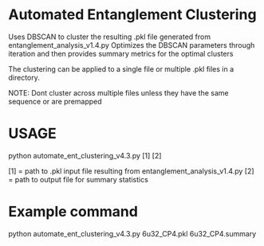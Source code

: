 # Automated Entanglement Clustering

Uses DBSCAN to cluster the resulting .pkl file generated from entanglement_analysis_v1.4.py 
Optimizes the DBSCAN parameters through iteration and then provides summary metrics for the optimal clusters

The clustering can be applied to a single file or multiple .pkl files in a directory. 

NOTE: Dont cluster across multiple files unless they have the same sequence or are premapped

# USAGE

python automate_ent_clustering_v4.3.py [1] [2]

[1] = path to .pkl input file resulting from entanglement_analysis_v1.4.py
[2] = path to output file for summary statistics

# Example command

python automate_ent_clustering_v4.3.py 6u32_CP4.pkl 6u32_CP4.summary
